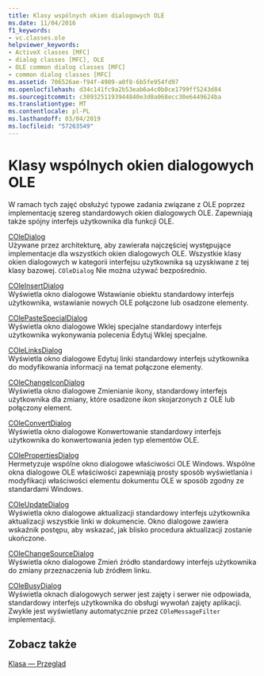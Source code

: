 ```yaml
---
title: Klasy wspólnych okien dialogowych OLE
ms.date: 11/04/2016
f1_keywords:
- vc.classes.ole
helpviewer_keywords:
- ActiveX classes [MFC]
- dialog classes [MFC], OLE
- OLE common dialog classes [MFC]
- common dialog classes [MFC]
ms.assetid: 706526ae-f94f-4909-a0f8-6b5fe954fd97
ms.openlocfilehash: d34c141fc9a2b53eab6a4c0b0ce1799ff5243d84
ms.sourcegitcommit: c3093251193944840e3d0a068ecc30e6449624ba
ms.translationtype: MT
ms.contentlocale: pl-PL
ms.lasthandoff: 03/04/2019
ms.locfileid: "57263549"
---
```

# <a name="ole-common-dialog-classes"></a>Klasy wspólnych okien dialogowych OLE

W ramach tych zajęć obsłużyć typowe zadania związane z OLE poprzez implementację szereg standardowych okien dialogowych OLE. Zapewniają także spójny interfejs użytkownika dla funkcji OLE.

[COleDialog](../mfc/reference/coledialog-class.md)<br/>
Używane przez architekturę, aby zawierała najczęściej występujące implementacje dla wszystkich okien dialogowych OLE. Wszystkie klasy okien dialogowych w kategorii interfejsu użytkownika są uzyskiwane z tej klasy bazowej. `COleDialog` Nie można używać bezpośrednio.

[COleInsertDialog](../mfc/reference/coleinsertdialog-class.md)<br/>
Wyświetla okno dialogowe Wstawianie obiektu standardowy interfejs użytkownika, wstawianie nowych OLE połączone lub osadzone elementy.

[COlePasteSpecialDialog](../mfc/reference/colepastespecialdialog-class.md)<br/>
Wyświetla okno dialogowe Wklej specjalne standardowy interfejs użytkownika wykonywania polecenia Edytuj Wklej specjalne.

[COleLinksDialog](../mfc/reference/colelinksdialog-class.md)<br/>
Wyświetla okno dialogowe Edytuj linki standardowy interfejs użytkownika do modyfikowania informacji na temat połączone elementy.

[COleChangeIconDialog](../mfc/reference/colechangeicondialog-class.md)<br/>
Wyświetla okno dialogowe Zmienianie ikony, standardowy interfejs użytkownika dla zmiany, które osadzone ikon skojarzonych z OLE lub połączony element.

[COleConvertDialog](../mfc/reference/coleconvertdialog-class.md)<br/>
Wyświetla okno dialogowe Konwertowanie standardowy interfejs użytkownika do konwertowania jeden typ elementów OLE.

[COlePropertiesDialog](../mfc/reference/colepropertiesdialog-class.md)<br/>
Hermetyzuje wspólne okno dialogowe właściwości OLE Windows. Wspólne okna dialogowe OLE właściwości zapewniają prosty sposób wyświetlania i modyfikacji właściwości elementu dokumentu OLE w sposób zgodny ze standardami Windows.

[COleUpdateDialog](../mfc/reference/coleupdatedialog-class.md)<br/>
Wyświetla okno dialogowe aktualizacji standardowy interfejs użytkownika aktualizacji wszystkie linki w dokumencie. Okno dialogowe zawiera wskaźnik postępu, aby wskazać, jak blisko procedura aktualizacji zostanie ukończone.

[COleChangeSourceDialog](../mfc/reference/colechangesourcedialog-class.md)<br/>
Wyświetla okno dialogowe Zmień źródło standardowy interfejs użytkownika do zmiany przeznaczenia lub źródłem linku.

[COleBusyDialog](../mfc/reference/colebusydialog-class.md)<br/>
Wyświetla oknach dialogowych serwer jest zajęty i serwer nie odpowiada, standardowy interfejs użytkownika do obsługi wywołań zajęty aplikacji. Zwykle jest wyświetlany automatycznie przez `COleMessageFilter` implementacji.

## <a name="see-also"></a>Zobacz także

[Klasa — Przegląd](../mfc/class-library-overview.md)
